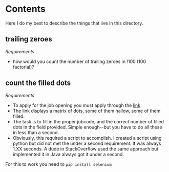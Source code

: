 # Contents

Here I do my best to describe the things that live in this directory.

## trailing zeroes

*Requirements*
* how would you count the number of trailing zeroes in !100 (100 factorial)?

## count the filled dots

*Requirements*

* To apply for the job opening you must apply through the [link](http://apply.dataprocessors.com.au/)
* The link displays a matrix of dots, some of them hallow, some of them filled.
* The task is to fill in the proper jobcode, and the correct number of filled dots in the field provided. Simple enough--but you have to do all these in less than a second.
* Obviously, this required a script to accomplish. I created a script using python but did not met the under a second requirement. It was always 1.XX seconds. A dude in StackOverflow used the same approach but implemented it in Java always got it under a second. 

For this to work you need to `pip install selenium`
